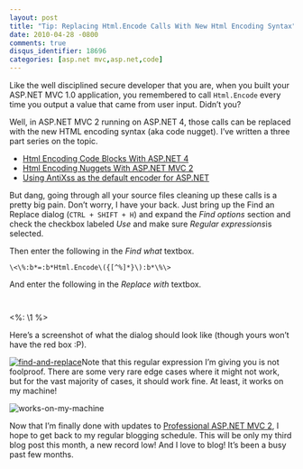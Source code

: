 ```yaml
---
layout: post
title: "Tip: Replacing Html.Encode Calls With New Html Encoding Syntax"
date: 2010-04-28 -0800
comments: true
disqus_identifier: 18696
categories: [asp.net mvc,asp.net,code]
---
```

Like the well disciplined secure developer that you are, when you built
your ASP.NET MVC 1.0 application, you remembered to call `Html.Encode`
every time you output a value that came from user input. Didn’t you?

Well, in ASP.NET MVC 2 running on ASP.NET 4, those calls can be replaced
with the new HTML encoding syntax (aka code nugget). I’ve written a
three part series on the topic.

-   [Html Encoding Code Blocks With ASP.NET
    4](http://haacked.com/archive/2009/09/25/html-encoding-code-nuggets.aspx "Html encoding code nugget")
-   [Html Encoding Nuggets With ASP.NET MVC
    2](http://haacked.com/archive/2009/11/03/html-encoding-nuggets-aspnetmvc2.aspx "Html Encoding Nuggets with ASP.NET MVC 2")
-   [Using AntiXss as the default encoder for
    ASP.NET](http://haacked.com/archive/2010/04/06/using-antixss-as-the-default-encoder-for-asp-net.aspx "Using AntiXSS")

But dang, going through all your source files cleaning up these calls is
a pretty big pain. Don’t worry, I have your back. Just bring up the Find
an Replace dialog (`CTRL + SHIFT + H`) and expand the *Find options*
section and check the checkbox labeled *Use* and make sure *Regular
expressions*is selected.

Then enter the following in the *Find what* textbox.

`\<\%:b*=:b*Html.Encode\({[^%]*}\):b*\%\>`

And enter the following in the *Replace with* textbox.

`   `

\<%: \\1 %\>

Here’s a screenshot of what the dialog should look like (though yours
won’t have the red box :P).

[![find-and-replace](http://haacked.com/images/haacked_com/WindowsLiveWriter/UsefulMVC2UpgradeTip_EC18/find-and-replace_thumb.png "find-and-replace")](http://haacked.com/images/haacked_com/WindowsLiveWriter/UsefulMVC2UpgradeTip_EC18/find-and-replace_2.png)Note
that this regular expression I’m giving you is not foolproof. There are
some very rare edge cases where it might not work, but for the vast
majority of cases, it should work fine. At least, it works on my
machine!

![works-on-my-machine](http://haacked.com/images/haacked_com/WindowsLiveWriter/UsefulMVC2UpgradeTip_EC18/works-on-my-machine_3.png "works-on-my-machine")

Now that I’m finally done with updates to [Professional ASP.NET MVC
2](http://www.amazon.com/gp/product/0470643188?ie=UTF8&tag=youvebeenhaac-20&linkCode=as2&camp=1789&creative=390957&creativeASIN=0470643188 "Professional ASP.NET MVC 2 at Amazon"),
I hope to get back to my regular blogging schedule. This will be only my
third blog post this month, a new record low! And I love to blog! It’s
been a busy past few months.

